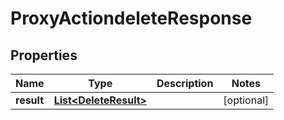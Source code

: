 
# ProxyActiondeleteResponse

## Properties
Name | Type | Description | Notes
------------ | ------------- | ------------- | -------------
**result** | [**List&lt;DeleteResult&gt;**](DeleteResult.md) |  |  [optional]




